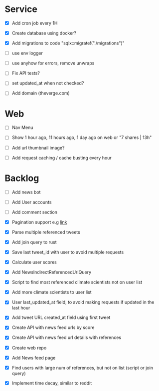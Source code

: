 # Service
- [x] Add cron job every 1H
- [x] Create database using docker?
- [x] Add migrations to code "sqlx::migrate!("./migrations")"
- [ ] use env logger
- [ ] use anyhow for errors, remove unwraps
- [ ] Fix API tests?
- [ ] set updated_at when not checked?
- [ ] Add domain (theverge.com)


# Web

- [ ] Nav Menu
- [ ] Show 1 hour ago, 11 hours ago, 1 day ago on web or "7 shares | 13h"
- [ ] Add url thumbnail image?

- [ ] Add request caching / cache busting every hour

# Backlog

- [ ] Add news bot 
- [ ] Add User accounts
- [ ] Add comment section



- [x] Pagination support e.g [link](https://github.com/ekuinox/mikage/blob/7c96ae27021a6e9236a8408a05ea15efdf59f291/src/twitter.rs)
- [x] Parse multiple referenced tweets
- [x] Add join query to rust
- [x] Save last tweet_id with user to avoid multiple requests
- [x] Calculate user scores
- [x] Add NewsIndirectReferencedUrlQuery
- [x] Script to find most referenced climate scientists not on user list
- [x] Add more climate scientists to user list
- [x] User last_updated_at field, to avoid making requests if updated in the last hour
- [x] Add tweet URL created_at field using first tweet
- [x] Create API with news feed urls by score
- [x] Create API with news feed url details with references
- [x] Create web repo
- [x] Add News feed page
- [x] Find users with large num of references, but not on list (script or join query)
- [x] Implement time decay, similar to reddit
